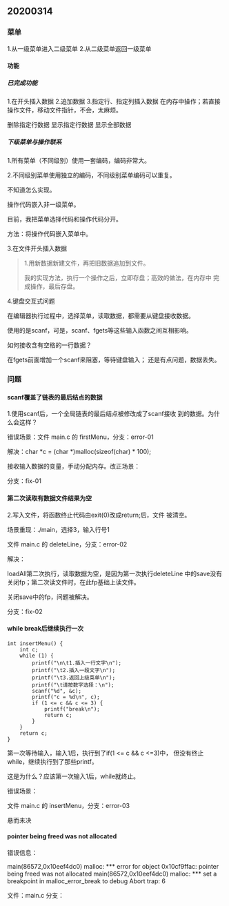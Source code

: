 ## 20200314
### 菜单
1.从一级菜单进入二级菜单
2.从二级菜单返回一级菜单
#### 功能
##### 已完成功能
1.在开头插入数据
2.追加数据
3.指定行、指定列插入数据
    在内存中操作；若直接操作文件，移动文件指针，不会，太麻烦。

删除指定行数据
显示指定行数据
显示全部数据
##### 下级菜单与操作联系
1.所有菜单（不同级别）使用一套编码，编码非常大。

2.不同级别菜单使用独立的编码，不同级别菜单编码可以重复。

不知道怎么实现。

操作代码嵌入非一级菜单。

目前，我把菜单选择代码和操作代码分开。

方法：将操作代码嵌入菜单中。

3.在文件开头插入数据
>1.用新数据新建文件，再把旧数据追加到文件。
>
>
>我的实现方法，执行一个操作之后，立即存盘；高效的做法，在内存中
>完成操作，最后存盘。
>
4.键盘交互式问题

在编辑器执行过程中，选择菜单，读取数据，都需要从键盘接收数据。

使用的是scanf，可是，scanf、fgets等这些输入函数之间互相影响。

如何接收含有空格的一行数据？

在fgets前面增加一个scanf来阻塞，等待键盘输入；
还是有点问题，数据丢失。


### 问题
#### scanf覆盖了链表的最后结点的数据
1.使用scanf后，一个全局链表的最后结点被修改成了scanf接收
到的数据。为什么会这样？

错误场景：文件 main.c 的 firstMenu，分支：error-01

解决：char *c = (char *)malloc(sizeof(char) * 100);

接收输入数据的变量，手动分配内存。改正场景：

分支：fix-01

#### 第二次读取有数据文件结果为空
2.写入文件，将函数终止代码由exit(0)改成return;后，文件
被清空。

场景重现：./main，选择3，输入行号1

文件 main.c 的 deleteLine，分支：error-02

解决：

loadAll第二次执行，读取数据为空，是因为第一次执行deleteLine
中的save没有关闭fp；第二次读文件时，在此fp基础上读文件。

关闭save中的fp，问题被解决。

分支：fix-02

#### while break后继续执行一次

    int insertMenu() {
        int c;
        while (1) {
            printf("\n\t1.插入一行文字\n");
            printf("\t2.插入一段文字\n");
            printf("\t3.返回上级菜单\n");
            printf("\t请按数字选择：\n");
            scanf("%d", &c);
            printf("c = %d\n", c);
            if (1 <= c && c <= 3) {
                printf("break\n");
                return c;
            }
        }
        return c;
    }
    
第一次等待输入，输入1后，执行到了if(1 <= c && c <=3)中，
但没有终止while，继续执行到了那些printf。

这是为什么？应该第一次输入1后，while就终止。

错误场景：

文件 main.c 的 insertMenu，分支：error-03

悬而未决

#### pointer being freed was not allocated

错误信息：

main(86572,0x10eef4dc0) malloc: *** error for object 0x10cf9ffac: pointer being freed was not allocated
main(86572,0x10eef4dc0) malloc: *** set a breakpoint in malloc_error_break to debug
Abort trap: 6

文件：main.c 分支：